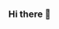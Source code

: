 ### Hi there 👋

<!--
**Junaidiqbal35/junaidiqbal35** is a ✨ _special_ ✨ repository because its `README.md` (this file) appears on your GitHub profile.

Here are some ideas to get you started:

- 🔭 I’m currently working on Novam Beats Sale Marketplace project ...
- 🌱 I’m currently learning  advance things of Django RestFramework...
- 👯 I’m looking to collaborate on ...
- 🤔 I’m looking for help with ...
- 💬 Ask me about anything ...
- 📫 How to reach me: https://www.linkedin.com/in/junaid-iqbal-864338146/ ...
- 😄 Pronouns: ...
- ⚡ Fun fact: Gaming, Movies ...
-->
